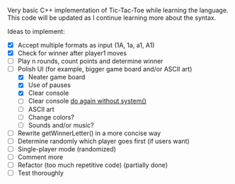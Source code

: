 Very basic C++ implementation of Tic-Tac-Toe while learning the language. This code will be updated as I continue learning more about the syntax.

Ideas to implement:
- [x] Accept multiple formats as input (1A, 1a, a1, A1)
- [x] Check for winner after player1 moves
- [ ] Play n rounds, count points and determine winner
- [ ] Polish UI (for example, bigger game board and/or ASCII art)
	- [x] Neater game board 
	- [x] Use of pauses	
	- [x] Clear console
	- [ ] Clear console [do again without system()](../lib-ncurses/README.md)
	- [ ] ASCII art
	- [ ] Change colors?
	- [ ] Sounds and/or music?
- [ ] Rewrite getWinnerLetter() in a more concise way
- [ ] Determine randomly which player goes first (if users want)
- [ ] Single-player mode (randomized)
- [ ] Comment more
- [ ] Refactor (too much repetitive code) (partially done)
- [ ] Test thoroughly
